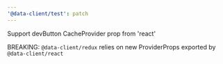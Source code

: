 ```yaml
---
'@data-client/test': patch
---
```


Support devButton CacheProvider prop from 'react'

BREAKING: `@data-client/redux` relies on new ProviderProps exported by `@data-client/react`